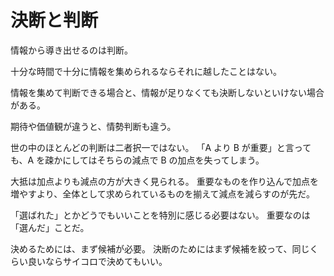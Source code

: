 # 決断と判断

情報から導き出せるのは判断。

十分な時間で十分に情報を集められるならそれに越したことはない。

情報を集めて判断できる場合と、情報が足りなくても決断しないといけない場合がある。

期待や価値観が違うと、情勢判断も違う。

世の中のほとんどの判断は二者択一ではない。
「A より B が重要」と言っても、A を疎かにしてはそちらの減点で B の加点を失ってしまう。

大抵は加点よりも減点の方が大きく見られる。
重要なものを作り込んで加点を増やすより、全体として求められているものを揃えて減点を減らすのが先だ。

「選ばれた」とかどうでもいいことを特別に感じる必要はない。
重要なのは「選んだ」ことだ。

決めるためには、まず候補が必要。
決断のためにはまず候補を絞って、同じくらい良いならサイコロで決めてもいい。
